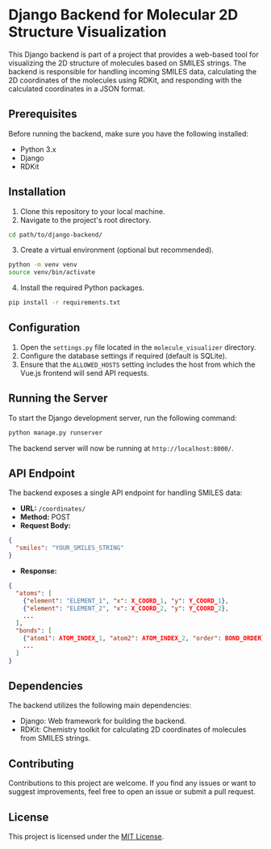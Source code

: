# Django Backend for Molecular 2D Structure Visualization

This Django backend is part of a project that provides a web-based tool for visualizing the 2D structure of molecules based on SMILES strings. The backend is responsible for handling incoming SMILES data, calculating the 2D coordinates of the molecules using RDKit, and responding with the calculated coordinates in a JSON format.

## Prerequisites

Before running the backend, make sure you have the following installed:

- Python 3.x
- Django
- RDKit

## Installation

1. Clone this repository to your local machine.
2. Navigate to the project's root directory.

```bash
cd path/to/django-backend/
```

3. Create a virtual environment (optional but recommended).

```bash
python -m venv venv
source venv/bin/activate
```

4. Install the required Python packages.

```bash
pip install -r requirements.txt
```

## Configuration

1. Open the `settings.py` file located in the `molecule_visualizer` directory.
2. Configure the database settings if required (default is SQLite).
3. Ensure that the `ALLOWED_HOSTS` setting includes the host from which the Vue.js frontend will send API requests.

## Running the Server

To start the Django development server, run the following command:

```bash
python manage.py runserver
```

The backend server will now be running at `http://localhost:8000/`.

## API Endpoint

The backend exposes a single API endpoint for handling SMILES data:

- **URL:** `/coordinates/`
- **Method:** POST
- **Request Body:**

```json
{
  "smiles": "YOUR_SMILES_STRING"
}
```

- **Response:**

```json
{
  "atoms": [
    {"element": "ELEMENT_1", "x": X_COORD_1, "y": Y_COORD_1},
    {"element": "ELEMENT_2", "x": X_COORD_2, "y": Y_COORD_2},
    ...
  ],
  "bonds": [
    {"atom1": ATOM_INDEX_1, "atom2": ATOM_INDEX_2, "order": BOND_ORDER},
    ...
  ]
}
```

## Dependencies

The backend utilizes the following main dependencies:

- Django: Web framework for building the backend.
- RDKit: Chemistry toolkit for calculating 2D coordinates of molecules from SMILES strings.

## Contributing

Contributions to this project are welcome. If you find any issues or want to suggest improvements, feel free to open an issue or submit a pull request.

## License

This project is licensed under the [MIT License](LICENSE).
